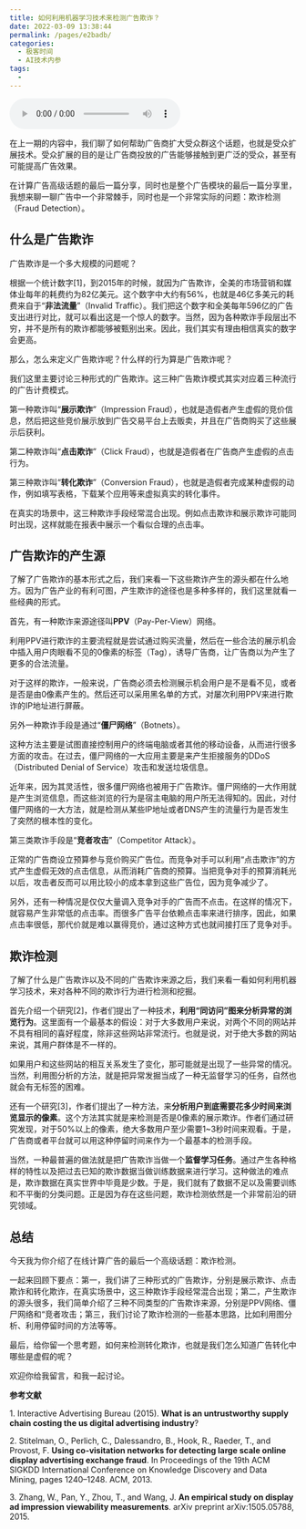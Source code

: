 ```yaml
---
title: 如何利用机器学习技术来检测广告欺诈？
date: 2022-03-09 13:38:44
permalink: /pages/e2badb/
categories:
  - 极客时间
  - AI技术内参
tags:
  - 
---
```

<audio title="096.如何利用机器学习技术来检测广告欺诈？" src="https://static001.geekbang.org/resource/audio/d4/f0/d4d1b739df49b0ffbff28fe961835cf0.mp3" controls="controls"></audio> 
<p>在上一期的内容中，我们聊了如何帮助广告商扩大受众群这个话题，也就是受众扩展技术。受众扩展的目的是让广告商投放的广告能够接触到更广泛的受众，甚至有可能提高广告效果。</p><p>在计算广告高级话题的最后一篇分享，同时也是整个广告模块的最后一篇分享里，我想来聊一聊广告中一个非常棘手，同时也是一个非常实际的问题：<span class="orange">欺诈检测</span>（Fraud Detection）。</p><h2>什么是广告欺诈</h2><p>广告欺诈是一个多大规模的问题呢？</p><p>根据一个统计数字[1]，到2015年的时候，就因为广告欺诈，全美的市场营销和媒体业每年的耗费约为82亿美元。这个数字中大约有56%，也就是46亿多美元的耗费来自于“<strong>非法流量</strong>”（Invalid Traffic）。我们把这个数字和全美每年596亿的广告支出进行对比，就可以看出这是一个惊人的数字。当然，因为各种欺诈手段层出不穷，并不是所有的欺诈都能够被甄别出来。因此，我们其实有理由相信真实的数字会更高。</p><p>那么，怎么来定义广告欺诈呢？什么样的行为算是广告欺诈呢？</p><p>我们这里主要讨论三种形式的广告欺诈。这三种广告欺诈模式其实对应着三种流行的广告计费模式。</p><p>第一种欺诈叫“<strong>展示欺诈</strong>”（Impression Fraud），也就是造假者产生虚假的竞价信息，然后把这些竞价展示放到广告交易平台上去贩卖，并且在广告商购买了这些展示后获利。</p><!-- [[[read_end]]] --><p>第二种欺诈叫“<strong>点击欺诈</strong>”（Click Fraud），也就是造假者在广告商产生虚假的点击行为。</p><p>第三种欺诈叫“<strong>转化欺诈</strong>”（Conversion Fraud），也就是造假者完成某种虚假的动作，例如填写表格，下载某个应用等来虚拟真实的转化事件。</p><p>在真实的场景中，这三种欺诈手段经常混合出现。例如点击欺诈和展示欺诈可能同时出现，这样就能在报表中展示一个看似合理的点击率。</p><h2>广告欺诈的产生源</h2><p>了解了广告欺诈的基本形式之后，我们来看一下这些欺诈产生的源头都在什么地方。因为广告产业的有利可图，产生欺诈的途径也是多种多样的，我们这里就看一些经典的形式。</p><p>首先，有一种欺诈来源途径叫<strong>PPV</strong>（Pay-Per-View）网络。</p><p>利用PPV进行欺诈的主要流程就是尝试通过购买流量，然后在一些合法的展示机会中插入用户肉眼看不见的0像素的标签（Tag），诱导广告商，让广告商以为产生了更多的合法流量。</p><p>对于这样的欺诈，一般来说，广告商必须去检测展示机会用户是不是看不见，或者是否是由0像素产生的。然后还可以采用黑名单的方式，对屡次利用PPV来进行欺诈的IP地址进行屏蔽。</p><p>另外一种欺诈手段是通过“<strong>僵尸网络</strong>”（Botnets）。</p><p>这种方法主要是试图直接控制用户的终端电脑或者其他的移动设备，从而进行很多方面的攻击。在过去，僵尸网络的一大应用主要是来产生拒接服务的DDoS（Distributed Denial of Service）攻击和发送垃圾信息。</p><p>近年来，因为其灵活性，很多僵尸网络也被用于广告欺诈。僵尸网络的一大作用就是产生浏览信息，而这些浏览的行为是宿主电脑的用户所无法得知的。因此，对付僵尸网络的一大方法，就是检测从某些IP地址或者DNS产生的流量行为是否发生了突然的根本性的变化。</p><p>第三类欺诈手段是“<strong>竞者攻击</strong>”（Competitor Attack）。</p><p>正常的广告商设立预算参与竞价购买广告位。而竞争对手可以利用“点击欺诈”的方式产生虚假无效的点击信息，从而消耗广告商的预算。当把竞争对手的预算消耗光以后，攻击者反而可以用比较小的成本拿到这些广告位，因为竞争减少了。</p><p>另外，还有一种情况是仅仅大量调入竞争对手的广告而不点击。在这样的情况下，就容易产生非常低的点击率。而很多广告平台依赖点击率来进行排序，因此，如果点击率很低，那代价就是难以赢得竞价，通过这种方式也就间接打压了竞争对手。</p><h2>欺诈检测</h2><p>了解了什么是广告欺诈以及不同的广告欺诈来源之后，我们来看一看如何利用机器学习技术，来对各种不同的欺诈行为进行检测和挖掘。</p><p>首先介绍一个研究[2]，作者们提出了一种技术，<strong>利用“同访问”图来分析异常的浏览行为</strong>。这里面有一个最基本的假设：对于大多数用户来说，对两个不同的网站并不具有相同的喜好程度，除非这些网站非常流行。也就是说，对于绝大多数的网站来说，其用户群体是不一样的。</p><p>如果用户和这些网站的相互关系发生了变化，那可能就是出现了一些异常的情况。当然，利用图分析的方法，就是把异常发掘当成了一种无监督学习的任务，自然也就会有无标签的困难。</p><p>还有一个研究[3]，作者们提出了一种方法，来<strong>分析用户到底需要花多少时间来浏览显示的像素</strong>。这个方法其实就是来检测是否是0像素的展示欺诈。作者们通过研究发现，对于50%以上的像素，绝大多数用户至少需要1~3秒时间来观看。于是，广告商或者平台就可以用这种停留时间来作为一个最基本的检测手段。</p><p>当然，一种最普遍的做法就是把广告欺诈当做一个<strong>监督学习任务</strong>。通过产生各种格样的特性以及把过去已知的欺诈数据当做训练数据来进行学习。这种做法的难点是，欺诈数据在真实世界中毕竟是少数。于是，我们就有了数据不足以及需要训练和不平衡的分类问题。正是因为存在这些问题，欺诈检测依然是一个非常前沿的研究领域。</p><h2>总结</h2><p>今天我为你介绍了在线计算广告的最后一个高级话题：欺诈检测。</p><p>一起来回顾下要点：第一，我们讲了三种形式的广告欺诈，分别是展示欺诈、点击欺诈和转化欺诈，在真实场景中，这三种欺诈手段经常混合出现；第二，产生欺诈的源头很多，我们简单介绍了三种不同类型的广告欺诈来源，分别是PPV网络、僵尸网络和“竞者攻击；第三，我们讨论了欺诈检测的一些基本思路，比如利用图分析、利用停留时间的方法等等。</p><p>最后，给你留一个思考题，如何来检测转化欺诈，也就是我们怎么知道广告转化中哪些是虚假的呢？</p><p>欢迎你给我留言，和我一起讨论。</p><p><strong><span class="reference">参考文献</span></strong></p><p><span class="reference">1.  Interactive Advertising Bureau (2015). <strong>What is an untrustworthy supply chain costing the us digital advertising industry</strong>?</span></p><p><span class="reference">2.  Stitelman, O., Perlich, C., Dalessandro, B., Hook, R., Raeder, T., and Provost, F. <strong>Using co-visitation networks for detecting large scale online display advertising exchange fraud</strong>. In Proceedings of the 19th ACM SIGKDD International Conference on Knowledge Discovery and Data Mining, pages 1240–1248. ACM, 2013.</span></p><p><span class="reference">3.  Zhang, W., Pan, Y., Zhou, T., and Wang, J. <strong>An empirical study on display ad impression viewability measurements</strong>. arXiv preprint arXiv:1505.05788, 2015.</span></p><p></p>